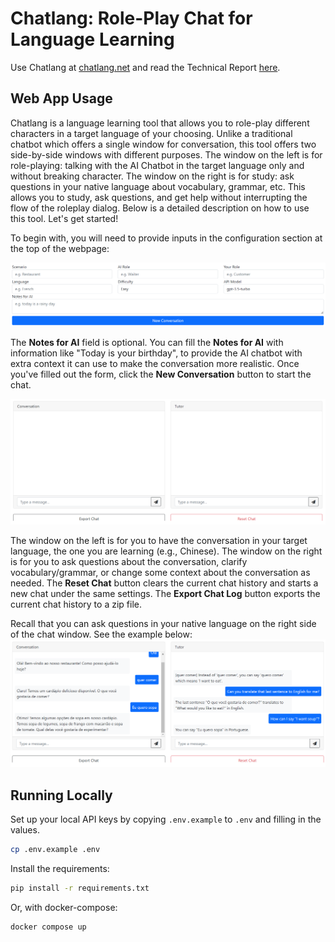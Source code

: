 # Chatlang: Role-Play Chat for Language Learning

Use Chatlang at [chatlang.net](https://chatlang.net) and read the Technical Report [here](https://anrg.usc.edu/www/papers/chatlang.pdf).

## Web App Usage

Chatlang is a language learning tool that allows you to role-play different characters in a target language of your choosing.
Unlike a traditional chatbot which offers a single window for conversation, this tool offers two side-by-side windows with different purposes.
The window on the left is for role-playing: talking with the AI Chatbot in the target language only and without breaking character.
The window on the right is for study: ask questions in your native language about vocabulary, grammar, etc.
This allows you to study, ask questions, and get help without interrupting the flow of the roleplay dialog.
Below is a detailed description on how to use this tool.  Let's get started!

To begin with, you will need to provide inputs in the configuration section at the top of the webpage:

![info_form_empty](static/images/readme/info_form_empty.png)

The **Notes for AI** field is optional.
You can fill the **Notes for AI** with information like "Today is your birthday", to provide the AI chatbot with extra context it can use to make the conversation more realistic.
Once you've filled out the form, click the **New Conversation** button to start the chat.

![chat_start](static/images/readme/chat_start.png)

The window on the left is for you to have the conversation in your target language, the one you are learning (e.g., Chinese).
The window on the right is for you to ask questions about the conversation, clarify vocabulary/grammar, or change some context about the conversation as needed.
The **Reset Chat** button clears the current chat history and starts a new chat under the same settings.
The **Export Chat Log** button exports the current chat history to a zip file.

Recall that you can ask questions in your native language on the right side of the chat window.
See the example below:
![chat_1](static/images/readme/chat_1.png)

## Running Locally

Set up your local API keys by copying ```.env.example``` to ```.env``` and filling in the values.

```sh
cp .env.example .env
```

Install the requirements:

```sh
pip install -r requirements.txt
```

Or, with docker-compose:

```bash
docker compose up
```
